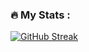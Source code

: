 ### :fire: My Stats :

[![GitHub Streak](http://github-readme-streak-stats.herokuapp.com?user=carlospsvieira&theme=dark&date_format=M%20j%5B%2C%20Y%5D&mode=weekly)](https://git.io/streak-stats)

